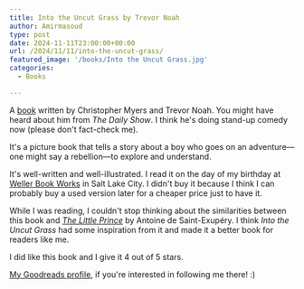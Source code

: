 ```yaml
---
title: Into the Uncut Grass by Trevor Noah
author: Amirmasoud
type: post
date: 2024-11-11T23:00:00+00:00
url: /2024/11/11/into-the-uncut-grass/
featured_image: '/books/Into the Uncut Grass.jpg'
categories:
  - Books

---
```


A [book](https://www.goodreads.com/en/book/show/123133352-into-the-uncut-grass) written by Christopher Myers and Trevor Noah. You might have heard about him from _The Daily Show_. I think he's doing stand-up comedy now (please don't fact-check me).

It's a picture book that tells a story about a boy who goes on an adventure—one might say a rebellion—to explore and understand.

It's well-written and well-illustrated. I read it on the day of my birthday at [Weller Book Works](https://maps.app.goo.gl/fXRtaMqproYoyXaK7) in Salt Lake City. I didn't buy it because I think I can probably buy a used version later for a cheaper price just to have it.

While I was reading, I couldn't stop thinking about the similarities between this book and _[The Little Prince](https://www.goodreads.com/book/show/157993.The_Little_Prince)_ by Antoine de Saint-Exupéry. I think _Into the Uncut Grass_ had some inspiration from it and made it a better book for readers like me.

I did like this book and I give it 4 out of 5 stars.

[My Goodreads profile](https://www.goodreads.com/user/show/7325305-amirmasoud), if you're interested in following me there! :)